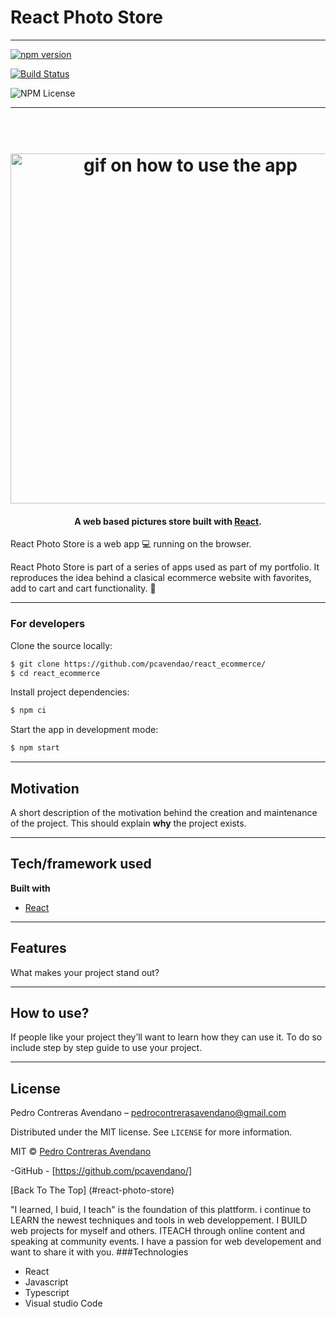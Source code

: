 # React Photo Store
---

[![npm version](https://badge.fury.io/js/react.svg)](https://badge.fury.io/js/react)

[![Build Status](https://img.shields.io/github/workflow/status/pcavendano/react_ecommerce/Node.js%20CI)](https://travis-ci.org/pcavendano/react_ecommerce)

![NPM License](https://img.shields.io/npm/l/:packageName)

---

<h1 align="center">
  <br>
  <img src="https://github.com/pcavendano/react_ecommerce/blob/master/assets/react_ecommerce.gif" alt="gif on how to use the app" width="560">
</h1>

<h4 align="center">A web based pictures store built with <a href="https://reactjs.org/" target="_blank">React</a>.</h4>

React Photo Store is a web app :computer: running on the browser.

React Photo Store is part of a series of apps used as part of my portfolio. It reproduces the idea behind a clasical ecommerce website with favorites, add to cart and cart functionality. :rocket:

---

### For developers

Clone the source locally:

```sh
$ git clone https://github.com/pcavendao/react_ecommerce/
$ cd react_ecommerce

```

Install project dependencies:

```sh
$ npm ci
```

Start the app in development mode:

```sh
$ npm start
```

---

## Motivation

A short description of the motivation behind the creation and maintenance of the project. This should explain **why** the project exists.

---

## Tech/framework used

<b>Built with</b>

- [React](https://react.org)

---

## Features

What makes your project stand out?

---

## How to use?

If people like your project they’ll want to learn how they can use it. To do so include step by step guide to use your project.

---

## License

Pedro Contreras Avendano – pedrocontrerasavendano@gmail.com

Distributed under the MIT license. See `LICENSE` for more information.

MIT © [Pedro Contreras Avendano]()

-GitHub - [https://github.com/pcavendano/]

[Back To The Top] (#react-photo-store)

"I learned, I buid, I teach" is the foundation of this plattform. i continue to LEARN the newest techniques and tools in web developpement. I BUILD web projects for myself and others. ITEACH through online content and speaking at community events. I have a passion for web developement and want to share it with you.
###Technologies

- React
- Javascript
- Typescript
- Visual studio Code
